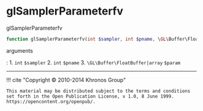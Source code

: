 # glSamplerParameterfv
glSamplerParameterfv

```php
function glSamplerParameterfv(int $sampler, int $pname, \GL\Buffer\FloatBuffer|array $param) : void
```



arguments

:    1. `int` `$sampler` 
    2. `int` `$pname` 
    3. `\GL\Buffer\FloatBuffer|array` `$param` 



---
     

!!! cite "Copyright © 2010-2014 Khronos Group"

    This material may be distributed subject to the terms and conditions set forth in the Open Publication License, v 1.0, 8 June 1999. https://opencontent.org/openpub/.